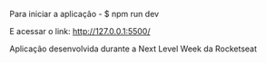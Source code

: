 
Para iniciar a aplicação - $ npm run dev
<br>

E acessar o link: http://127.0.0.1:5500/
<br>

Aplicação desenvolvida durante a Next Level Week da Rocketseat

